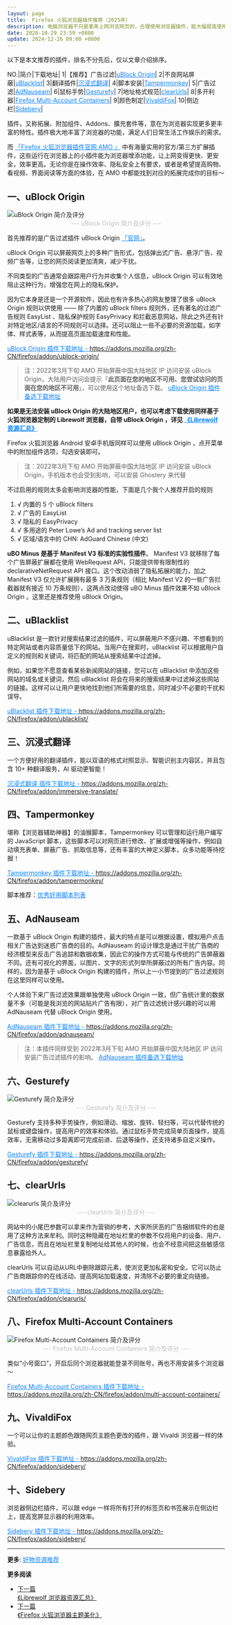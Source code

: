 ```yaml
---
layout: page
title:  Firefox 火狐浏览器插件推荐（2025年）
description: 电脑浏览器不只是拿来上网浏览网页的，合理使用浏览器插件，能大幅提高使用效率。以 Firefox 火狐浏览器为例，汇总分享插件下载资源，同时提供在不同网络条件下安装插件的方法，助你插件使用无忧。欢迎分享本文，发现 Firefox 火狐浏览器的最佳插件，这些插件可以帮助你提升在线效率，提高浏览体验，并保护你的在线隐私。
date: 2020-10-29 23:59 +0800
update: 2024-12-26 09:00 +0800
---
```


以下是本文推荐的插件，排名不分先后，仅以文章介绍排序。

NO.|简介|下载地址|
1|【推荐】广告过滤|<a href="https://addons.mozilla.org/zh-CN/firefox/addon/ublock-origin/" rel="nofollow" style="color: #0c82ff;">uBlock Origin</a>|
2|不良网站屏蔽|<a href="https://addons.mozilla.org/zh-CN/firefox/addon/ublacklist/" rel="nofollow" style="color: #0c82ff;">uBlacklist</a>|
3|翻译插件|<a href="https://addons.mozilla.org/zh-CN/firefox/addon/immersive-translate/" rel="nofollow" style="color: #0c82ff;">沉浸式翻译</a>|
4|脚本安装|<a href="https://addons.mozilla.org/zh-CN/firefox/addon/tampermonkey/" rel="nofollow" style="color: #0c82ff;">Tampermonkey</a>|
5|广告过滤|<a href="https://addons.mozilla.org/zh-CN/firefox/addon/adnauseam/" rel="nofollow" style="color: #0c82ff;">AdNauseam</a>|
6|鼠标手势|<a href="https://addons.mozilla.org/zh-CN/firefox/addon/gesturefy/" rel="nofollow" style="color: #0c82ff;">Gesturefy</a>|
7|地址格式规范|<a href="https://addons.mozilla.org/zh-CN/firefox/addon/clearurls/" rel="nofollow" style="color: #0c82ff;">clearUrls</a>|
8|多开利器|<a href="https://addons.mozilla.org/zh-CN/firefox/addon/multi-account-containers/" rel="nofollow" style="color: #0c82ff;">Firefox Multi-Account Containers</a>|
9|颜色制定|<a href="https://addons.mozilla.org/zh-CN/firefox/addon/vivaldifox/" rel="nofollow" style="color: #0c82ff;">VivaldiFox</a>|
10|侧边栏|<a href="https://addons.mozilla.org/zh-CN/firefox/addon/sidebery/" rel="nofollow" style="color: #0c82ff;">Sidebery</a>|

插件，又称拓展、附加组件、Addons、擴充套件等，意在为浏览器实现更多更丰富的特性。插件极大地丰富了浏览器的功能，满足人们日常生活工作娱乐的需求。

而 <a href="https://addons.mozilla.org/zh-CN/firefox/" rel="nofollow" style="color: #0c82ff;">「Firefox 火狐浏览器插件官网 AMO 」</a> 中有海量实用的官方/第三方扩展插件，这些运行在浏览器上的小插件能为浏览器增添功能，让上网变得更快、更安全，效率更高。无论你是在操作效率、隐私安全上有要求，或者是希望提高购物、看视频、界面阅读等方面的体验，在 AMO 中都能找到对应的拓展完成你的目标～

## 一、uBlock Origin

<img src="/img/special/firefox/firefox-ublock-origin.png" style="width:auto;height:auto;max-width:100%;max-height:100%;" alt="uBlock Origin 简介及评分">

<center><font color="#bfbfbf"> --- uBlock Origin 简介及评分 --- </font></center>

首先推荐的是广告过滤插件 uBlock Origin <a href="https://ublockorigin.com/" rel="nofollow" style="color: #0c82ff;">「官网」</a>。

uBlock Origin 可以屏蔽网页上的多种广告形式，包括弹出式广告、悬浮广告、视频广告等，让您的网页阅读更加清爽，减少干扰。

不同类型的广告通常会跟踪用户行为并收集个人信息，uBlock Origin 可以有效地阻止这种行为，增强您在网上的隐私保护。

因为它本身是还是一个开源软件，因此也有许多热心的网友整理了很多 uBlock Origin 规则以供使用 —— 除了内置的 uBlock filters 规则外，还有著名的过滤广告规则 EasyList 、隐私保护规则 EasyPrivacy 和拦截恶意网站，除此之外还有针对特定地区/语言的不同规则可以选择。还可以阻止一些不必要的资源加载，如字体、样式表等，从而提高页面加载速度和性能。

<a href="https://addons.mozilla.org/zh-CN/firefox/addon/ublock-origin/" rel="nofollow" style="color: #0c82ff;">uBlock Origin 插件下载地址 - https://addons.mozilla.org/zh-CN/firefox/addon/ublock-origin/</a>

> 注：2022年3月下旬 AMO 开始屏蔽中国大陆地区 IP 访问安装 uBlock Origin，大陆用户访问会提示「**此页面在您的地区不可用、您尝试访问的页面在您的地区不可用**」，可以使用这个地址备选下载。 <a href="https://www.crxsoso.com/firefox/detail/ublock-origin" rel="nofollow" style="color: #0c82ff;">uBlock Origin 插件备选下载地址</a> 

**如果是无法安装 uBlock Origin 的大陆地区用户，也可以考虑下载使用同样基于火狐浏览器定制的 Librewolf 浏览器，自带 uBlock Origin ，详见 <a href="/special/firefox/librewolf/" style="color: #0c82ff;" target="_blank">《Librewolf 资源汇总》</a>**

Firefox 火狐浏览器 Android 安卓手机版同样可以使用 uBlock Origin ，点开菜单中的附加组件选项，勾选安装即可。

> 注：2022年3月下旬 AMO 开始屏蔽中国大陆地区 IP 访问安装 uBlock Origin，手机版本也会受到影响，可以安装 Ghostery 来代替

不过启用的规则太多会影响浏览器的性能，下面是几个我个人推荐开启的规则

1. √ 内置的 5 个 uBlock filters
2. √ 广告的 EasyList
3. √ 隐私的 EasyPrivacy
4. √ 多用途的 Peter Lowe’s Ad and tracking server list
5. √ 区域/语言中的 CHN: AdGuard Chinese (中文) 

**uBO Minus 是基于 Manifest V3 标准的实验性插件**。 Manifest V3 就移除了每个广告屏蔽扩展都在使用 WebRequest API，只能提供带有限制性的 declarativeNetRequest API 接口。这个改动消弱了隐私拓展的能力，加之 Manifest V3 仅允许扩展拥有最多 3 万条规则（相比 Manifest V2 的一些广告拦截器就有接近 10 万条规则），这两点改动使得 uBO Minus 插件效果不如 uBlock Origin 。这里还是推荐使用 uBlock Origin。

## 二、uBlacklist

uBlacklist 是一款针对搜索结果过滤的插件，可以屏蔽用户不感兴趣、不想看到的特定网站或者内容质量低下的网站。当用户在搜索时，uBlacklist 可以根据用户自定义的规则和关键词，将匹配的网站从搜索结果中过滤掉。

例如，如果您不愿意查看某些新闻网站的链接，您可以在 uBlacklist 中添加这些网站的域名或关键词，然后 uBlacklist 将会在将来的搜索结果中过滤掉这些网站的链接。这样可以让用户更快地找到他们所需要的信息，同时减少不必要的干扰和误导。

<a href="https://addons.mozilla.org/zh-CN/firefox/addon/ublacklist/" rel="nofollow" style="color: #0c82ff;">uBlacklist 插件下载地址 - https://addons.mozilla.org/zh-CN/firefox/addon/ublacklist/</a>

## 三、沉浸式翻译

一个方便好用的翻译插件，能以双语的格式对照显示、智能识别主内容区，并且包含 10+ 种翻译服务，AI 驱动更智能！

<a href="https://addons.mozilla.org/zh-CN/firefox/addon/immersive-translate/" rel="nofollow" style="color: #0c82ff;">沉浸式翻译 插件下载地址 - https://addons.mozilla.org/zh-CN/firefox/addon/immersive-translate/</a>

## 四、Tampermonkey

堪称【浏览器辅助神器】的油猴脚本，Tampermonkey 可以管理和运行用户编写的 JavaScript 脚本，这些脚本可以对网页进行修改、扩展或增强等操作，例如自动填充表单、屏蔽广告、抓取信息等，还有丰富的大神定义脚本，众多功能等待挖掘！ 

<a href="https://addons.mozilla.org/zh-CN/firefox/addon/tampermonkey/" rel="nofollow" style="color: #0c82ff;">Tampermonkey 插件下载地址 - https://addons.mozilla.org/zh-CN/firefox/addon/tampermonkey/</a>

脚本推荐：<a href="https://ypingcn.com/article/scriptlist.html" style="color: #0c82ff;">优秀好用脚本列表</a>

## 五、AdNauseam

一款基于 uBlock Origin 构建的插件，最大的特点是可以根据设置，模拟用户点击相关广告达到迷惑广告商的目的。AdNauseam 的设计理念是通过干扰广告商的经济模型来反击广告追踪和数据收集，因此它的操作方式可能与传统的广告屏蔽器不同。还有可视化的界面，以图片、文字的形式列举所屏蔽过的所有广告内容。同样的，因为是基于 uBlock Origin 构建的插件，所以上一小节提到的广告过滤规则在这里同样可以使用。

个人体验下来广告过滤效果跟单独使用 uBlock Origin 一致，但广告统计里的数据量不多（可能是我浏览的网站贴片广告有限），对广告过滤统计感兴趣的可以用 AdNauseam 代替 uBlock Origin 使用。

<a href="https://addons.mozilla.org/zh-CN/firefox/addon/adnauseam/" rel="nofollow" style="color: #0c82ff;">AdNauseam 插件下载地址 - https://addons.mozilla.org/zh-CN/firefox/addon/adnauseam/</a>

> 注：本插件同样受到 2022年3月下旬 AMO 开始屏蔽中国大陆地区 IP 访问安装广告过滤插件的影响。 <a href="https://www.crxsoso.com/firefox/detail/adnauseam" rel="nofollow" style="color: #0c82ff;">AdNauseam 插件备选下载地址</a> 

## 六、Gesturefy

<img src="/img/special/firefox/firefox-gesturefy.png" style="width:auto;height:auto;max-width:100%;max-height:100%;" alt="Gesturefy 简介及评分">

<center><font color="#bfbfbf"> --- Gesturefy 简介及评分 --- </font></center>

Gesturefy 支持多种手势操作，例如滑动、缩放、旋转、轻扫等，可以代替传统的鼠标或键盘操作，提高用户的效率和体验。通过鼠标手势完成简单页面操作，提高效率，无需移动过多距离即可完成前进、后退等操作，还支持诸多自定义操作。

<a href="https://addons.mozilla.org/zh-CN/firefox/addon/gesturefy/" rel="nofollow" style="color: #0c82ff;">Gesturefy 插件下载地址 - https://addons.mozilla.org/zh-CN/firefox/addon/gesturefy/</a>

## 七、clearUrls

<img src="/img/special/firefox/firefox-clearurls.png" style="width:auto;height:auto;max-width:100%;max-height:100%;" alt="clearurls 简介及评分">

<center><font color="#bfbfbf"> --- clearUrls 简介及评分 --- </font></center>

网站中的小尾巴参数可以拿来作为营销的参考，大家所厌恶的广告捆绑软件的也是用了这种方法来牟利。同时这种隐藏在地址栏里的参数不仅将用户的设备、用户、广告信息，而且在地址栏里复制地址给其他人的时候，也会不经意间把这些敏感信息暴露给外人。

clearUrls 可以自动从URL中删除跟踪元素，使浏览更加私密和安全。它可以防止广告商跟踪你的在线活动、提高网站加载速度，并清除不必要的重定向链接。

<a href="https://addons.mozilla.org/zh-CN/firefox/addon/clearurls/" rel="nofollow" style="color: #0c82ff;">clearUrls 插件下载地址 - https://addons.mozilla.org/zh-CN/firefox/addon/clearurls/</a>

## 八、Firefox Multi-Account Containers

<img src="/img/special/firefox/firefox-multi-account-containers.png" style="width:auto;height:auto;max-width:100%;max-height:100%;" alt="Firefox Multi-Account Containers 简介及评分">

<center><font color="#bfbfbf"> --- Firefox Multi-Account Containers 简介及评分 --- </font></center>

类似“小号窗口”，开启后同个浏览器就能登录不同账号，再也不用安装多个浏览器～

<a href="https://addons.mozilla.org/zh-CN/firefox/addon/multi-account-containers/" rel="nofollow" style="color: #0c82ff;">Firefox Multi-Account Containers 插件下载地址 - https://addons.mozilla.org/zh-CN/firefox/addon/multi-account-containers/</a>

## 九、VivaldiFox

一个可以让你的主题颜色跟随网页主题色更改的插件，跟 Vivaldi 浏览器一样的体验。

<a href="https://addons.mozilla.org/zh-CN/firefox/addon/vivaldifox/" rel="nofollow" style="color: #0c82ff;">VivaldiFox 插件下载地址 - https://addons.mozilla.org/zh-CN/firefox/addon/sidebery/</a>

## 十、Sidebery

浏览器侧边栏插件，可以跟 edge 一样将所有打开的标签页和书签展示在侧边栏上，提高宽屏显示器的利用效率。

<a href="https://addons.mozilla.org/zh-CN/firefox/addon/sidebery/" rel="nofollow" style="color: #0c82ff;">Sidebery 插件下载地址 - https://addons.mozilla.org/zh-CN/firefox/addon/sidebery/</a>

---

**更多**: <a href="/wiki/affiliate/" style="color: #0c82ff;" target="_blank">好物资源推荐</a>  

**更多阅读**

<div class="row">
    <div class="col-lg-8 col-lg-offset-2
    col-md-10 col-md-offset-1
    post-container">
        <ul class="pager">
            <li class="previous">
                <a href="/special/firefox/librewolf/" target="_blank" data-toggle="tooltip" data-placement="top"
                    title="《Librewolf 浏览器资源汇总》">
                    下一篇<br>
                    <span>《Librewolf 浏览器资源汇总》</span>
                </a>
            </li>
            <li class="next">
                <a href="/special/firefox/theme/" target="_blank" data-toggle="tooltip" data-placement="top"
                    title="《Firefox 火狐浏览器主题美化》">
                    下一篇<br>
                    <span>《Firefox 火狐浏览器主题美化》</span>
                </a>
            </li>
        </ul>
    </div>
</div>